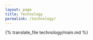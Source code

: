 ```yaml
---
layout: page
title: Technology
permalink: /technology/
---
```


{% translate_file technology/main.md %}
